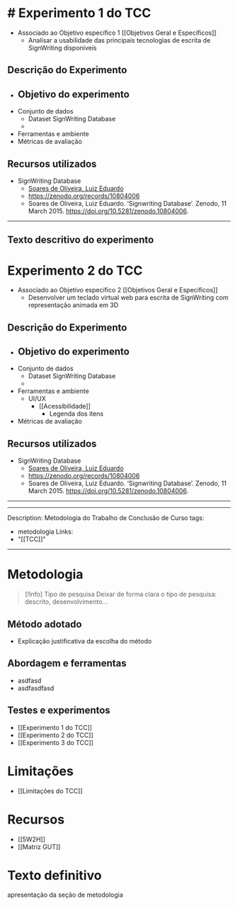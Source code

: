 # # Experimento 1 do TCC

- Associado ao Objetivo específico 1 [[Objetivos Geral e Específicos]]
	- Analisar a usabilidade das principais tecnologias de escrita de SignWriting disponíveis

## Descrição do Experimento

- Objetivo do experimento
	- 
- Conjunto de dados
	- Dataset SignWriting Database
	- 
- Ferramentas e ambiente
- Métricas de avaliação


## Recursos utilizados

- SignWriting Database
	- [Soares de Oliveira, Luiz Eduardo](https://zenodo.org/search?q=metadata.creators.person_or_org.name:%22Soares+de+Oliveira,+Luiz+Eduardo%22)
	- https://zenodo.org/records/10804006
	- Soares de Oliveira, Luiz Eduardo. ‘Signwriting Database’. Zenodo, 11 March 2015. https://doi.org/10.5281/zenodo.10804006.


-------------------------------------------------------------------------------------------------------------------------------
## Texto descritivo do experimento



# Experimento 2 do TCC

- Associado ao Objetivo específico 2 [[Objetivos Geral e Específicos]]
	- Desenvolver um teclado virtual web para escrita de SignWriting com representação animada em 3D

## Descrição do Experimento

- Objetivo do experimento
	- 
- Conjunto de dados
	- Dataset SignWriting Database
	- 
- Ferramentas e ambiente
	- UI/UX
		- [[Acessibilidade]]
			- Legenda dos itens
- Métricas de avaliação


## Recursos utilizados

- SignWriting Database
	- [Soares de Oliveira, Luiz Eduardo](https://zenodo.org/search?q=metadata.creators.person_or_org.name:%22Soares+de+Oliveira,+Luiz+Eduardo%22)
	- https://zenodo.org/records/10804006
	- Soares de Oliveira, Luiz Eduardo. ‘Signwriting Database’. Zenodo, 11 March 2015. https://doi.org/10.5281/zenodo.10804006.












--------------------------------------------------------------------------------------------------------------

---
Description: Metodologia do Trabalho de Conclusão de Curso
tags:
  - metodologia
Links:
  - "[[TCC]]"
---

# Metodologia

> [!Info] Tipo de pesquisa
> Deixar de forma clara o tipo de pesquisa: descrito, desenvolvimento... 

## Método adotado

- Explicação justificativa da escolha do método

## Abordagem e ferramentas

- asdfasd
- asdfasdfasd

## Testes e experimentos

- [[Experimento 1 do TCC]]
- [[Experimento 2 do TCC]]
- [[Experimento 3 do TCC]]

# Limitações

- [[Limitações do TCC]]

# Recursos

- [[5W2H]]
- [[Matriz GUT]]

# Texto definitivo 

apresentação da seção de metodologia
